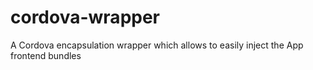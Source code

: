 # cordova-wrapper
A Cordova encapsulation wrapper which allows to easily inject the App frontend bundles
